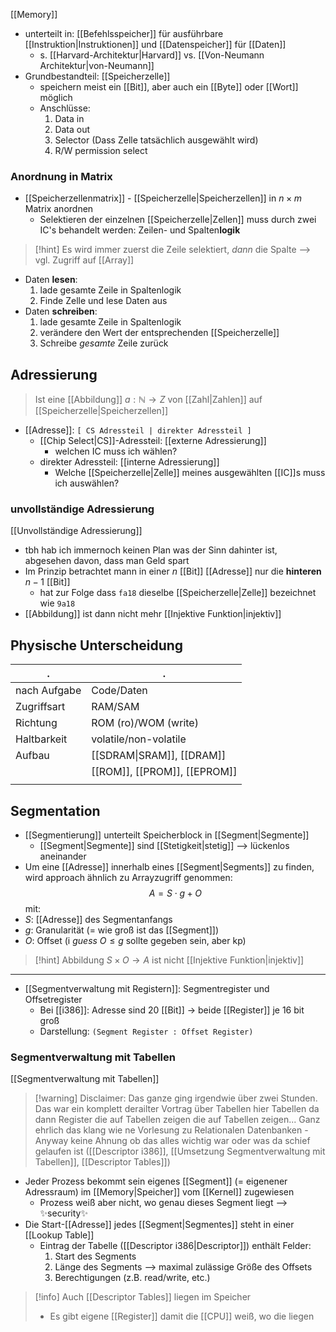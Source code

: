 [[Memory]]
- unterteilt in: [[Befehlsspeicher]] für ausführbare [[Instruktion|Instruktionen]] und [[Datenspeicher]] für [[Daten]]
	- s. [[Harvard-Architektur|Harvard]] vs. [[Von-Neumann Architektur|von-Neumann]]
- Grundbestandteil: [[Speicherzelle]]
	- speichern meist ein [[Bit]], aber auch ein [[Byte]] oder [[Wort]] möglich
	- Anschlüsse:
		1. Data in
		2. Data out
		3. Selector (Dass Zelle tatsächlich ausgewählt wird)
		4. R/W permission select

### Anordnung in Matrix
- [[Speicherzellenmatrix]] - [[Speicherzelle|Speicherzellen]] in $n \times m$ Matrix anordnen
	- Selektieren der einzelnen [[Speicherzelle|Zellen]] muss durch zwei IC's behandelt werden: Zeilen- und Spalten**logik** 

> [!hint] Es wird immer zuerst die Zeile selektiert, _dann_ die Spalte --> vgl. Zugriff auf [[Array]]

- Daten **lesen**:
	1. lade gesamte Zeile in Spaltenlogik
	2. Finde Zelle und lese Daten aus
- Daten **schreiben**:
	1. lade gesamte Zeile in Spaltenlogik
	2. verändere den Wert der entsprechenden [[Speicherzelle]]
	3. Schreibe _gesamte_ Zeile zurück

## Adressierung
> Ist eine [[Abbildung]] $a: \mathbb{N} \rightarrow Z$ von [[Zahl|Zahlen]] auf [[Speicherzelle|Speicherzellen]]

- [[Adresse]]: `[ CS Adressteil | direkter Adressteil ]`
	- [[Chip Select|CS]]-Adressteil: [[externe Adressierung]]
		- welchen IC muss ich wählen?
	- direkter Adressteil: [[interne Adressierung]]
		- Welche [[Speicherzelle|Zelle]] meines ausgewählten [[IC]]s muss ich auswählen?
### unvollständige Adressierung
[[Unvollständige Adressierung]]
- tbh hab ich immernoch keinen Plan was der Sinn dahinter ist, abgesehen davon, dass man Geld spart
- Im Prinzip betrachtet mann in einer $n$ [[Bit]] [[Adresse]] nur die **hinteren** $n - 1$ [[Bit]]
	- hat zur Folge dass `fa18` dieselbe [[Speicherzelle|Zelle]] bezeichnet wie `9a18` 
- [[Abbildung]] ist dann nicht mehr [[Injektive Funktion|injektiv]] 

## Physische Unterscheidung

| .            | .                            |
| ------------ | ---------------------------- |
| nach Aufgabe | Code/Daten                   |
| Zugriffsart  | RAM/SAM                      |
| Richtung     | ROM (ro)/WOM (write)         |
| Haltbarkeit  | volatile/non-volatile        |
| Aufbau       | [[SDRAM\|SRAM]], [[DRAM]]    |
|              | [[ROM]], [[PROM]], [[EPROM]] |
|              |                              |

## Segmentation
- [[Segmentierung]] unterteilt Speicherblock in [[Segment|Segmente]]
	- [[Segment|Segmente]] sind [[Stetigkeit|stetig]] --> lückenlos aneinander
- Um eine [[Adresse]] innerhalb eines [[Segment|Segments]] zu finden, wird approach ähnlich zu Arrayzugriff genommen:
$$A = S \cdot g + O$$
mit:
- $S$: [[Adresse]] des Segmentanfangs
- $g$: Granularität (= wie groß ist das [[Segment]])
- $O$: Offset (i _guess_ $O \leq g$ sollte gegeben sein, aber kp)

> [!hint] Abbildung $S \times O \rightarrow A$ ist nicht [[Injektive Funktion|injektiv]]


---

- [[Segmentverwaltung mit Registern]]: Segmentregister und Offsetregister
	- Bei [[i386]]: Adresse sind $20$ [[Bit]] -> beide [[Register]] je $16$ bit groß
	- Darstellung: `(Segment Register : Offset Register)`

### Segmentverwaltung mit Tabellen
[[Segmentverwaltung mit Tabellen]]

> [!warning] Disclaimer: Das ganze ging irgendwie über zwei Stunden. Das war ein komplett derailter Vortrag über Tabellen hier Tabellen da dann Register die auf Tabellen zeigen die auf Tabellen zeigen... Ganz ehrlich das klang wie ne Vorlesung zu Relationalen Datenbanken - Anyway keine Ahnung ob das alles wichtig war oder was da schief gelaufen ist ([[Descriptor i386]], [[Umsetzung Segmentverwaltung mit Tabellen]], [[Descriptor Tables]])

- Jeder Prozess bekommt sein eigenes [[Segment]] (= eigenener Adressraum) im [[Memory|Speicher]] vom [[Kernel]] zugewiesen
	- Prozess weiß aber nicht, wo genau dieses Segment liegt --> ✨security✨
- Die Start-[[Adresse]] jedes [[Segment|Segmentes]] steht in einer [[Lookup Table]]
	- Eintrag der Tabelle ([[Descriptor i386|Descriptor]]) enthält Felder:
		1. Start des Segments
		2. Länge des Segments --> maximal zulässige Größe des Offsets
		3. Berechtigungen (z.B. read/write, etc.)

> [!info] Auch [[Descriptor Tables]] liegen im Speicher
> - Es gibt eigene [[Register]] damit die [[CPU]] weiß, wo die liegen



